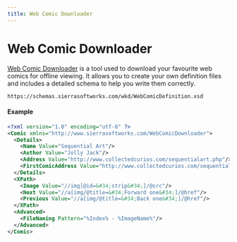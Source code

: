 ```yaml
---
title: Web Comic Downloader
---
```


# Web Comic Downloader <Badge text="xml-schema"/>
[Web Comic Downloader](https://sierrasoftworks.com/projects/wkd/) is a tool used to download
your favourite web comics for offline viewing. It allows you to create your own definition
files and includes a detailed schema to help you write them correctly.

```
https://schemas.sierrasoftworks.com/wkd/WebComicDefinition.xsd
```

#### Example
```xml
<?xml version="1.0" encoding="utf-8" ?>
<Comic xmlns="http://www.sierrasoftworks.com/WebComicDownloader">
  <Details>
    <Name Value="Sequential Art"/>
    <Author Value="Jolly Jack"/>
    <Address Value="http://www.collectedcurios.com/sequentialart.php"/>
    <FirstComicAddress Value="http://www.collectedcurios.com/sequentialart.php?s=1"/>
  </Details>
  <XPath>
    <Image Value="//img[@id=&#34;strip&#34;]/@src"/>
    <Next Value="//a[img/@title=&#34;Forward one&#34;]/@href"/>
    <Previous Value="//a[img/@title=&#34;Back one&#34;]/@href"/>
  </XPath>
  <Advanced>
    <FileNaming Pattern="%Index% - %ImageName%"/>
  </Advanced>
</Comic>
```
